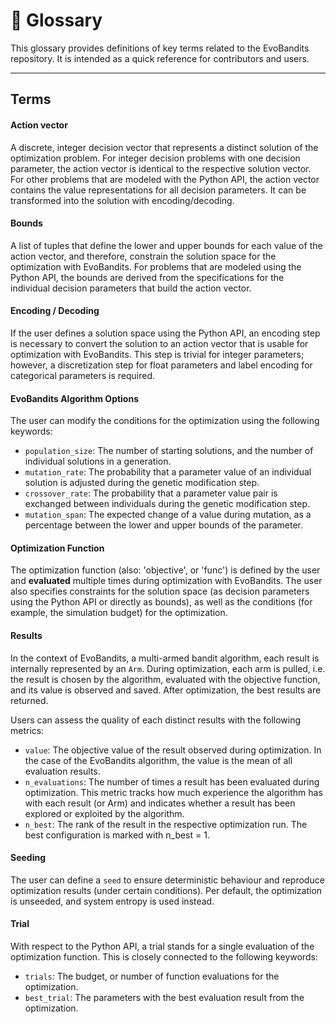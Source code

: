 # 📘 Glossary

This glossary provides definitions of key terms related to the EvoBandits repository.
It is intended as a quick reference for contributors and users.

---

## Terms

#### Action vector

A discrete, integer decision vector that represents a distinct solution of the optimization problem. For integer decision problems with one decision parameter, the action vector is identical to the respective solution vector. For other problems that are modeled with the Python API, the action vector contains the value representations for all decision parameters. It can be transformed into the solution with encoding/decoding.

#### Bounds

A list of tuples that define the lower and upper bounds for each value of the action vector, and therefore, constrain the solution space for the optimization with EvoBandits. For problems that are modeled using the Python API, the bounds are derived from the specifications for the individual decision parameters that build the action vector.

#### Encoding / Decoding

If the user defines a solution space using the Python API, an encoding step is necessary to convert the solution to an action vector that is usable for optimization with EvoBandits. This step is trivial for integer parameters; however, a discretization step for float parameters and label encoding for categorical parameters is required.

#### EvoBandits Algorithm Options

The user can modify the conditions for the optimization using the following keywords:
- `population_size`: The number of starting solutions, and the number of individual solutions in a generation.
- `mutation_rate`: The probability that a parameter value of an individual solution is adjusted during the genetic modification step.
- `crossover_rate`: The probability that a parameter value pair is exchanged between individuals during the genetic modification step.
- `mutation_span`: The expected change of a value during mutation, as a percentage between the lower and upper bounds of the parameter.

#### Optimization Function

The optimization function (also: 'objective', or 'func') is defined by the user and **evaluated** multiple times during optimization with EvoBandits. The user also specifies constraints for the solution space (as decision parameters using the Python API or directly as bounds), as well as the conditions (for example, the simulation budget) for the optimization.

#### Results

In the context of EvoBandits, a multi-armed bandit algorithm, each result is internally represented by an `Arm`. During optimization, each arm is pulled, i.e. the result is chosen by the algorithm, evaluated with the objective function, and its value is observed and saved. After optimization, the best results are returned.

Users can assess the quality of each distinct results with the following metrics:
- `value`: The objective value of the result observed during optimization. In the case of the EvoBandits algorithm, the value is the mean of all evaluation results.
- `n_evaluations`: The number of times a result has been evaluated during optimization. This metric tracks how much experience the algorithm has with each result (or Arm) and indicates whether a result has been explored or exploited by the algorithm.
- `n_best`: The rank of the result in the respective optimization run. The best configuration is marked with n_best = 1.

#### Seeding

The user can define a `seed` to ensure deterministic behaviour and reproduce optimization results (under certain conditions).
Per default, the optimization is unseeded, and system entropy is used instead.

#### Trial

With respect to the Python API, a trial stands for a single evaluation of the optimization function. This is closely connected to the following keywords:
- `trials`: The budget, or number of function evaluations for the optimization.
- `best_trial`: The parameters with the best evaluation result from the optimization.
